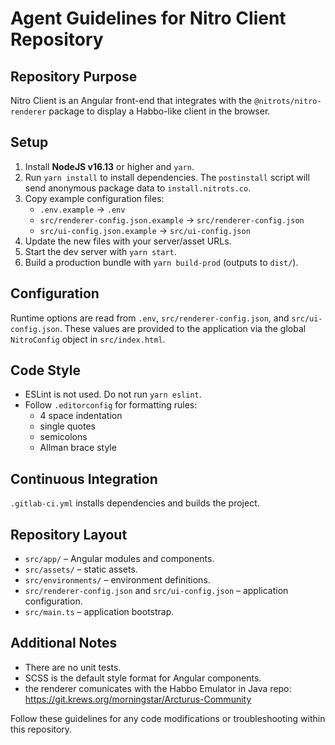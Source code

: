 # Agent Guidelines for Nitro Client Repository

## Repository Purpose
Nitro Client is an Angular front-end that integrates with the `@nitrots/nitro-renderer` package to display a Habbo-like client in the browser.

## Setup
1. Install **NodeJS v16.13** or higher and `yarn`.
2. Run `yarn install` to install dependencies. The `postinstall` script will send anonymous package data to `install.nitrots.co`.
3. Copy example configuration files:
   - `.env.example` → `.env`
   - `src/renderer-config.json.example` → `src/renderer-config.json`
   - `src/ui-config.json.example` → `src/ui-config.json`
4. Update the new files with your server/asset URLs.
5. Start the dev server with `yarn start`.
6. Build a production bundle with `yarn build-prod` (outputs to `dist/`).

## Configuration
Runtime options are read from `.env`, `src/renderer-config.json`, and `src/ui-config.json`. These values are provided to the application via the global `NitroConfig` object in `src/index.html`.

## Code Style
- ESLint is not used. Do not run `yarn eslint`.
- Follow `.editorconfig` for formatting rules:
  - 4 space indentation
  - single quotes
  - semicolons
  - Allman brace style


## Continuous Integration
`.gitlab-ci.yml` installs dependencies and builds the project.

## Repository Layout
- `src/app/` – Angular modules and components.
- `src/assets/` – static assets.
- `src/environments/` – environment definitions.
- `src/renderer-config.json` and `src/ui-config.json` – application configuration.
- `src/main.ts` – application bootstrap.

## Additional Notes
- There are no unit tests.
- SCSS is the default style format for Angular components.
- the renderer comunicates with the Habbo Emulator in Java repo: https://git.krews.org/morningstar/Arcturus-Community

Follow these guidelines for any code modifications or troubleshooting within this repository.

